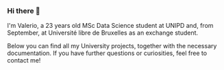 ### Hi there 👋

I'm Valerio, a 23 years old MSc Data Science student at UNIPD and, from September, at Université libre de Bruxelles as an exchange student.

Below you can find all my University projects, together with the necessary documentation. If you have further questions or curiosities, feel free to contact me!
